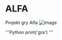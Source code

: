 # ALFA
Projekt gry Alfa
![image](https://github.com/AGH-Wstep-do-Informatyki-2023-2024/ALFA/assets/147754510/d0162d4f-d2e4-415d-a37d-9ae073f0273a)

'''Python
print('gra')
'''

